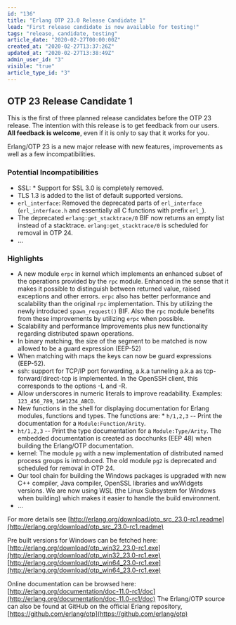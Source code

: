 ```yaml
---
id: "136"
title: "Erlang OTP 23.0 Release Candidate 1"
lead: "First release candidate is now available for testing!"
tags: "release, candidate, testing"
article_date: "2020-02-27T00:00:00Z"
created_at: "2020-02-27T13:37:26Z"
updated_at: "2020-02-27T13:38:49Z"
admin_user_id: "3"
visible: "true"
article_type_id: "3"
---
```

 ## OTP 23 Release Candidate 1
 
This is the first of three planned release candidates before the OTP 23 release.
 The intention with this release is to get feedback from our users. **All feedback is welcome**, even if it is only to say that it works for you.
 
Erlang/OTP 23 is a new major release with new features, improvements as well as a few incompatibilities.
 ### Potential Incompatibilities
 * SSL: * Support for SSL 3.0 is completely removed.
* TLS 1.3 is added to the list of default supported versions.
* `erl_interface`: Removed the deprecated parts of `erl_interface`
 (`erl_interface.h` and essentially all C functions with prefix `erl_`).
* The deprecated `erlang:get_stacktrace/0` BIF now returns an empty list instead of a stacktrace.
 `erlang:get_stacktrace/0` is scheduled for removal in OTP 24.
* ...
 ### Highlights
 * A new module `erpc` in kernel which implements an enhanced subset of the operations provided by the `rpc` module. Enhanced in the sense that it makes it possible to distinguish between returned value, raised exceptions and other errors. `erpc` also has better performance and scalability than the original `rpc` implementation. This by utilizing the newly introduced `spawn_request()` BIF. Also the `rpc` module benefits from these improvements by utilizing `erpc` when possible.
* Scalability and performance Improvements plus new functionality regarding distributed spawn operations.
* In binary matching, the size of the segment to be matched is now allowed to be a guard expression (EEP-52)
* When matching with maps the keys can now be guard expressions (EEP-52).
* ssh: support for TCP/IP port forwarding, a.k.a tunneling a.k.a as tcp-forward/direct-tcp is implemented. In the OpenSSH client, this corresponds to the options -L and -R.
* Allow underscores in numeric literals to improve readability. Examples: `123_456_789`, `16#1234_ABCD`.
* New functions in the shell for displaying documentation for Erlang modules, functions and types. The
 functions are: * `h/1,2,3` -- Print the documentation for a `Module:Function/Arity`.
* `ht/1,2,3` -- Print the type documentation for a `Module:Type/Arity`.
 The embedded documentation is created as docchunks (EEP 48) when building the Erlang/OTP documentation.
* kernel: The module `pg` with a new implementation of distributed named process groups is introduced. The old module `pg2` is deprecated and scheduled for removal in OTP 24.
* Our tool chain for building the Windows packages is upgraded with new C++ compiler, Java compiler, OpenSSL libraries and wxWidgets versions. We are now using WSL (the Linux Subsystem for Windows when building) which makes it easier to handle the build environment.
* ...
 
For more details see
 [http://erlang.org/download/otp_src_23.0-rc1.readme](http://erlang.org/download/otp_src_23.0-rc1.readme)
 
Pre built versions for Windows can be fetched here:
 [http://erlang.org/download/otp_win32_23.0-rc1.exe](http://erlang.org/download/otp_win32_23.0-rc1.exe)
 [http://erlang.org/download/otp_win64_23.0-rc1.exe](http://erlang.org/download/otp_win64_23.0-rc1.exe)
 
Online documentation can be browsed here:
 [http://erlang.org/documentation/doc-11.0-rc1/doc](http://erlang.org/documentation/doc-11.0-rc1/doc)
 The Erlang/OTP source can also be found at GitHub on the official Erlang repository,
 [https://github.com/erlang/otp](https://github.com/erlang/otp)
 